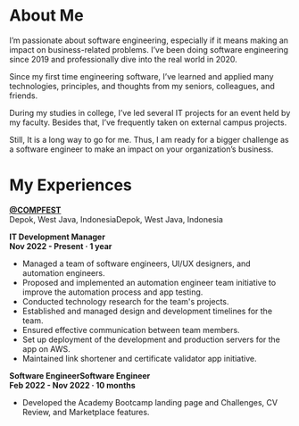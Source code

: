 # About Me

I’m passionate about software engineering, especially if it means making an impact on
business-related problems. I’ve been doing software engineering since 2019 and professionally
dive into the real world in 2020.

Since my first time engineering software, I’ve learned and applied many technologies, principles,
and thoughts from my seniors, colleagues, and friends.

During my studies in college, I’ve led several IT projects for an event held by my faculty. Besides
that, I’ve frequently taken on external campus projects.

Still, It is a long way to go for me. Thus, I am ready for a bigger challenge as a software engineer
to make an impact on your organization’s business.

# My Experiences 
**[@COMPFEST](compfest.id)**  
Depok, West Java, IndonesiaDepok, West Java, Indonesia

**IT Development Manager**  
**Nov 2022 - Present · 1 year**  
- Managed a team of software engineers, UI/UX designers, and automation engineers.
- Proposed and implemented an automation engineer team initiative to improve the automation process and app testing.
- Conducted technology research for the team's projects.
- Established and managed design and development timelines for the team.
- Ensured effective communication between team members.
- Set up deployment of the development and production servers for the app on AWS.
- Maintained link shortener and certificate validator app initiative.

**Software EngineerSoftware Engineer**  
**Feb 2022 - Nov 2022 · 10 months**  
- Developed the Academy Bootcamp landing page and Challenges, CV Review, and Marketplace features.

